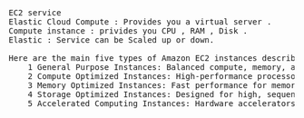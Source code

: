 <pre> 

EC2 service 
Elastic Cloud Compute : Provides you a virtual server .
Compute instance : privides you CPU , RAM , Disk .
Elastic : Service can be Scaled up or down.

Here are the main five types of Amazon EC2 instances described : 
    1 General Purpose Instances: Balanced compute, memory, and networking resources for diverse workloads.
    2 Compute Optimized Instances: High-performance processors for compute-bound applications, ideal for batch processing and high-performance web servers.
    3 Memory Optimized Instances: Fast performance for memory-intensive workloads, suitable for high-performance databases and real-time big data analytics.
    4 Storage Optimized Instances: Designed for high, sequential read/write access to large data sets, perfect for data warehousing and log processing applications.
    5 Accelerated Computing Instances: Hardware accelerators for efficient processing of tasks such as machine learning and computational fluid dynamics
</pre>
